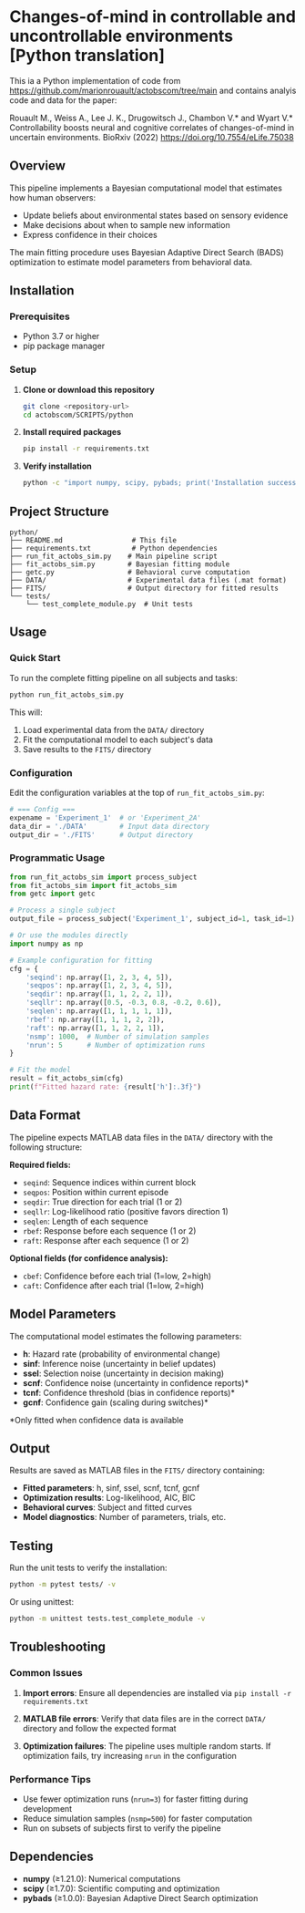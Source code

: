 # Changes-of-mind in controllable and uncontrollable environments [Python translation]


This ia a Python implementation of code from https://github.com/marionrouault/actobscom/tree/main and contains analyis code and data for the paper:

Rouault M., Weiss A., Lee J. K., Drugowitsch J., Chambon V.* and Wyart V.* Controllability boosts neural and cognitive correlates of changes-of-mind in uncertain environments. BioRxiv (2022) https://doi.org/10.7554/eLife.75038


## Overview

This pipeline implements a Bayesian computational model that estimates how human observers:
- Update beliefs about environmental states based on sensory evidence
- Make decisions about when to sample new information
- Express confidence in their choices

The main fitting procedure uses Bayesian Adaptive Direct Search (BADS) optimization to estimate model parameters from behavioral data.

## Installation

### Prerequisites

- Python 3.7 or higher
- pip package manager

### Setup

1. **Clone or download this repository**
   ```bash
   git clone <repository-url>
   cd actobscom/SCRIPTS/python
   ```

2. **Install required packages**
   ```bash
   pip install -r requirements.txt
   ```

3. **Verify installation**
   ```bash
   python -c "import numpy, scipy, pybads; print('Installation successful!')"
   ```

## Project Structure

```
python/
├── README.md                 # This file
├── requirements.txt          # Python dependencies
├── run_fit_actobs_sim.py    # Main pipeline script
├── fit_actobs_sim.py        # Bayesian fitting module
├── getc.py                  # Behavioral curve computation
├── DATA/                    # Experimental data files (.mat format)
├── FITS/                    # Output directory for fitted results
└── tests/
    └── test_complete_module.py  # Unit tests
```

## Usage

### Quick Start

To run the complete fitting pipeline on all subjects and tasks:

```bash
python run_fit_actobs_sim.py
```

This will:
1. Load experimental data from the `DATA/` directory
2. Fit the computational model to each subject's data
3. Save results to the `FITS/` directory

### Configuration

Edit the configuration variables at the top of `run_fit_actobs_sim.py`:

```python
# === Config ===
expename = 'Experiment_1'  # or 'Experiment_2A'
data_dir = './DATA'        # Input data directory
output_dir = './FITS'      # Output directory
```

### Programmatic Usage

```python
from run_fit_actobs_sim import process_subject
from fit_actobs_sim import fit_actobs_sim
from getc import getc

# Process a single subject
output_file = process_subject('Experiment_1', subject_id=1, task_id=1)

# Or use the modules directly
import numpy as np

# Example configuration for fitting
cfg = {
    'seqind': np.array([1, 2, 3, 4, 5]),
    'seqpos': np.array([1, 2, 3, 4, 5]), 
    'seqdir': np.array([1, 1, 2, 2, 1]),
    'seqllr': np.array([0.5, -0.3, 0.8, -0.2, 0.6]),
    'seqlen': np.array([1, 1, 1, 1, 1]),
    'rbef': np.array([1, 1, 1, 2, 2]),
    'raft': np.array([1, 1, 2, 2, 1]),
    'nsmp': 1000,  # Number of simulation samples
    'nrun': 5      # Number of optimization runs
}

# Fit the model
result = fit_actobs_sim(cfg)
print(f"Fitted hazard rate: {result['h']:.3f}")
```

## Data Format

The pipeline expects MATLAB data files in the `DATA/` directory with the following structure:

**Required fields:**
- `seqind`: Sequence indices within current block
- `seqpos`: Position within current episode  
- `seqdir`: True direction for each trial (1 or 2)
- `seqllr`: Log-likelihood ratio (positive favors direction 1)
- `seqlen`: Length of each sequence
- `rbef`: Response before each sequence (1 or 2)
- `raft`: Response after each sequence (1 or 2)

**Optional fields (for confidence analysis):**
- `cbef`: Confidence before each trial (1=low, 2=high)
- `caft`: Confidence after each trial (1=low, 2=high)

## Model Parameters

The computational model estimates the following parameters:

- **h**: Hazard rate (probability of environmental change)
- **sinf**: Inference noise (uncertainty in belief updates)
- **ssel**: Selection noise (uncertainty in decision making) 
- **scnf**: Confidence noise (uncertainty in confidence reports)*
- **tcnf**: Confidence threshold (bias in confidence reports)*
- **gcnf**: Confidence gain (scaling during switches)*

*Only fitted when confidence data is available

## Output

Results are saved as MATLAB files in the `FITS/` directory containing:

- **Fitted parameters**: h, sinf, ssel, scnf, tcnf, gcnf
- **Optimization results**: Log-likelihood, AIC, BIC
- **Behavioral curves**: Subject and fitted curves
- **Model diagnostics**: Number of parameters, trials, etc.

## Testing

Run the unit tests to verify the installation:

```bash
python -m pytest tests/ -v
```

Or using unittest:

```bash
python -m unittest tests.test_complete_module -v
```

## Troubleshooting

### Common Issues

1. **Import errors**: Ensure all dependencies are installed via `pip install -r requirements.txt`

2. **MATLAB file errors**: Verify that data files are in the correct `DATA/` directory and follow the expected format

3. **Optimization failures**: The pipeline uses multiple random starts. If optimization fails, try increasing `nrun` in the configuration

### Performance Tips

- Use fewer optimization runs (`nrun=3`) for faster fitting during development
- Reduce simulation samples (`nsmp=500`) for faster computation
- Run on subsets of subjects first to verify the pipeline

## Dependencies

- **numpy** (≥1.21.0): Numerical computations
- **scipy** (≥1.7.0): Scientific computing and optimization
- **pybads** (≥1.0.0): Bayesian Adaptive Direct Search optimization

